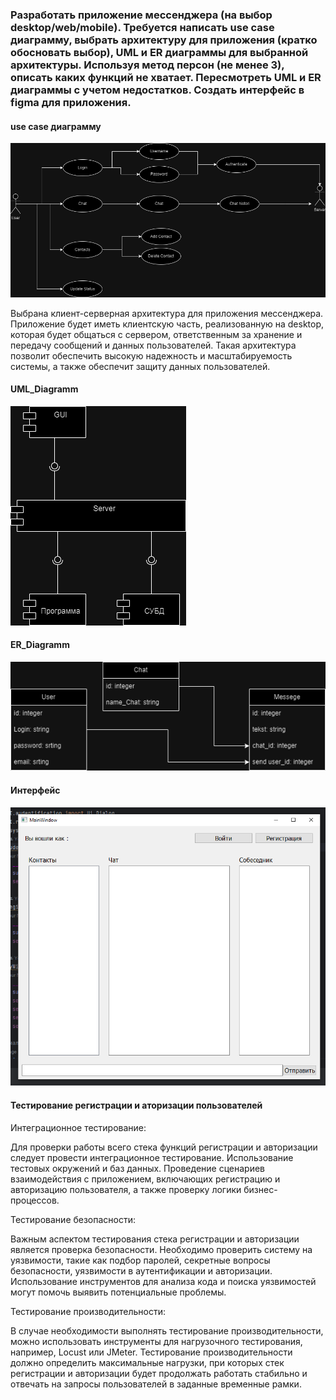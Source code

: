 ### Разработать приложение мессенджера (на выбор desktop/web/mobile). Требуется написать use case диаграмму, выбрать архитектуру для приложения (кратко обосновать выбор), UML и ER диаграммы для выбранной архитектуры. Используя метод персон (не менее 3), описать каких функций не хватает. Пересмотреть UML и ER диаграммы с учетом недостатков. Создать интерфейс в figma для приложения.

#### use case диаграмму
![](UserCase.drawio.png)

Выбрана клиент-серверная архитектура для приложения мессенджера. Приложение будет иметь клиентскую часть, реализованную на desktop, которая будет общаться с сервером, ответственным за хранение и передачу сообщений и данных пользователей. Такая архитектура позволит обеспечить высокую надежность и масштабируемость системы, а также обеспечит защиту данных пользователей.

#### UML_Diagramm
![](UML_Diagramm.drawio.png)

#### ER_Diagramm

![](ER_Diagramm.drawio.png)

#### Интерфейс

![](Interface.png)

#### Тестирование регистрации и аторизации пользователей

Интеграционное тестирование:

Для проверки работы всего стека функций регистрации и авторизации следует провести интеграционное тестирование.
Использование тестовых окружений и баз данных.
Проведение сценариев взаимодействия с приложением, включающих регистрацию и авторизацию пользователя, а также проверку логики бизнес-процессов.

Тестирование безопасности:

Важным аспектом тестирования стека регистрации и авторизации является проверка безопасности.
Необходимо проверить систему на уязвимости, такие как подбор паролей, секретные вопросы безопасности, уязвимости в аутентификации и авторизации.
Использование инструментов для анализа кода и поиска уязвимостей могут помочь выявить потенциальные проблемы.

Тестирование производительности:

В случае необходимости выполнять тестирование производительности, можно использовать инструменты для нагрузочного тестирования, например, Locust или JMeter.
Тестирование производительности должно определить максимальные нагрузки, при которых стек регистрации и авторизации будет продолжать работать стабильно и отвечать на запросы пользователей в заданные временные рамки.